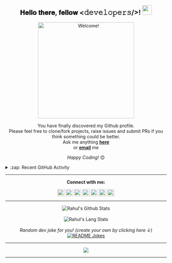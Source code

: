 <div align="center">
<h2> 𝐇𝐞𝐥𝐥𝐨 𝐭𝐡𝐞𝐫𝐞, 𝐟𝐞𝐥𝐥𝐨𝐰 <𝚍𝚎𝚟𝚎𝚕𝚘𝚙𝚎𝚛𝚜/>! <img src="https://github.com/rahulps1000/rahulps1000/blob/main/Hi.gif" width="30px"></h2>
</div>

<div align="center" width="50">

<img src="https://raw.githubusercontent.com/rahulps1000/rahulps1000/main/welcome.gif" alt="Welcome!" width="300"/>

</div>

<div align="center">

You have finally discovered my Github profile. <br>
Please feel free to clone/fork projects, raise issues and submit PRs if you think something could be better. <br>
Ask me anything <a href="https://github.com/rahulps1000/rahulps1000/issues/new"><b>here</b></a><br>
or <a href="mailto:rahulps1000@gmail.com"><b>email</b></a> me

<i>Happy Coding!</i> 😊
</div>
<details>
  <summary>:zap: Recent GitHub Activity</summary>
  
<!--START_SECTION:activity-->
1. ❌ Closed PR [#96](https://github.com/CodeXBotz/File-Sharing-Bot/pull/96) in [CodeXBotz/File-Sharing-Bot](https://github.com/CodeXBotz/File-Sharing-Bot)
2. ❌ Closed PR [#1](https://github.com/CodeXBotz/pyrogram/pull/1) in [CodeXBotz/pyrogram](https://github.com/CodeXBotz/pyrogram)
3. ❌ Reopened PR [#1](https://github.com/CodeXBotz/pyrogram/pull/1) in [CodeXBotz/pyrogram](https://github.com/CodeXBotz/pyrogram)
4. ❌ Closed PR [#1](https://github.com/CodeXBotz/pyrogram/pull/1) in [CodeXBotz/pyrogram](https://github.com/CodeXBotz/pyrogram)
5. 💪 Opened PR [#1](https://github.com/CodeXBotz/pyrogram/pull/1) in [CodeXBotz/pyrogram](https://github.com/CodeXBotz/pyrogram)
<!--END_SECTION:activity-->
</details>
<hr />
<div align="center">
<b>Connect with me:</b>

<a href=https://www.instagram.com/_u.n__k.n.o.w.n_><img align="center" alt="Instagram" width="22px" src="https://unpkg.com/simple-icons@v6/icons/instagram.svg" /></a>
<a href=https://telegram.dog/MrUnknownProgrammer><img align="center" alt="TeleGram" width="22px" src="https://unpkg.com/simple-icons@v6/icons/telegram.svg" /></a>
<a href=https://youtube.com/Instasolutions><img align="center" alt="YouTube" width="22px" src="https://cdn.jsdelivr.net/npm/simple-icons@v3/icons/youtube.svg" /></a>
<a href=https://twitter.com/mr_anonhacker><img align="center" alt="Twitter" width="22px" src="https://cdn.jsdelivr.net/npm/simple-icons@v3/icons/twitter.svg" /></a>
<a href=https://www.linkedin.com/in/rahulps1000><img align="center" alt="LinkedIn" width="22px" src="https://cdn.jsdelivr.net/npm/simple-icons@v3/icons/linkedin.svg" /></a>
<a href=https://www.facebook.com/rahulps1000><img align="center" alt="Facebook" width="22px" src="https://cdn.jsdelivr.net/npm/simple-icons@v3/icons/facebook.svg" /></a>
<a href=https://dev.to/rahulps1000><img align="center" alt="Devs.to" width="22px" src="https://unpkg.com/simple-icons@v6/icons/devdotto.svg" /></a>
  </div>
 
<hr />

<div align="center">

<img align="center" src="https://github-readme-stats.vercel.app/api?username=rahulps1000&include_all_commits=true&count_private=true&show_icons=true&line_height=20&title_color=7A7ADB&icon_color=2234AE&text_color=D3D3D3&bg_color=0,000000,130F40" alt="Rahul's Github Stats">
</br>
</br>
<img align="center" src="https://github-readme-stats.vercel.app/api/top-langs/?username=rahulps1000&layout=compact&theme=algolia" alt="Rahul's Lang Stats">
</br>
</br>
<i>Random dev joke for you! (create your own by clicking here ↓)</i><br>
<a href="https://readme-jokes.vercel.app"><img align="center" src="https://readme-jokes.vercel.app/api" alt="README Jokes"></a>

---

![](https://komarev.com/ghpvc/?username=rahulps1000&color=blueviolet&style=flat)

</div>

-----

[telegram]: http://telegram.dog/MrUnknownProgrammer
[twitter]: https://twitter.com/mr_anonhacker
[youtube]: https://youtube.com/Instasolutions
[instagram]: https://www.instagram.com/_u.n__k.n.o.w.n_
[linkedin]: https://www.linkedin.com/in/rahulps1000
[facebook]: https://www.facebook.com/rahulps1000
[devs]: https://dev.to/rahulps1000
